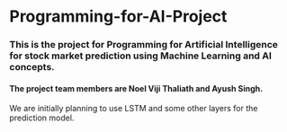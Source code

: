 # Programming-for-AI-Project

### This is the project for Programming for Artificial Intelligence for stock market prediction using Machine Learning and AI concepts.

#### The project team members are Noel Viji Thaliath and Ayush Singh.

We are initially planning to use LSTM and some other layers for the prediction model.
